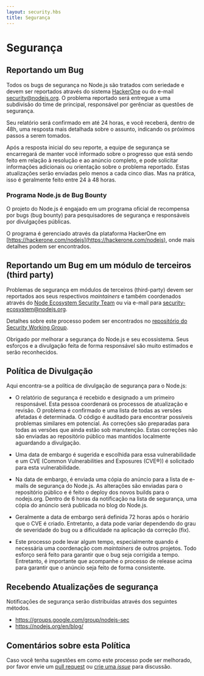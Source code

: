 ```yaml
---
layout: security.hbs
title: Segurança
---
```


# Segurança

## Reportando um Bug

Todos os bugs de segurança no Node.js são tratados com seriedade e devem ser reportados através do sistema [HackerOne](https://hackerone.com/nodejs) ou do e-mail [security@nodejs.org](mailto:security@nodejs.org). O problema reportado será entregue a uma subdivisão do time de principal, responsável por gerênciar as questões de segurança.

Seu relatório será confirmado em até 24 horas, e você receberá, dentro de 48h, uma resposta mais detalhada sobre o assunto, indicando os próximos passos a serem tomados.

Após a resposta inicial do seu reporte, a equipe de segurança se encarregará de manter você informado sobre o progresso que está sendo feito em relação à resolução e ao anúncio completo, e pode solicitar informações adicionais ou orientação sobre o problema reportado.
Estas atualizações serāo enviadas pelo menos a cada cinco dias. Mas na prática, isso é geralmente feito entre 24 à 48 horas.

### Programa Node.js de Bug Bounty

O projeto do Node.js é engajado em um programa oficial de recompensa por bugs (bug bounty) para pesquisadores de segurança e responsáveis por divulgações públicas.

O programa é gerenciado através da plataforma HackerOne em [https://hackerone.com/nodejs](https://hackerone.com/nodejs), onde mais detalhes podem ser encontrados.

## Reportando um Bug em um módulo de terceiros (third party)

Problemas de segurança em módulos de terceiros (third-party) devem ser reportados aos
seus respectivos _maintainers_ e também coordenados através do [Node Ecosystem Security Team](https://hackerone.com/nodejs-ecosystem) ou via e-mail para [security-ecosystem@nodejs.org](mailto:security-ecosystem@nodejs.org).

Detalhes sobre este processo podem ser encontrados no [repositório do Security Working Group](https://github.com/nodejs/security-wg/blob/master/processes/third_party_vuln_process.md).

Obrigado por melhorar a segurança do Node.js e seu ecossistema. Seus esforços e a divulgação feita de forma responsável são muito estimados e serão reconhecidos.

## Política de Divulgação

Aqui encontra-se a política de divulgação de segurança para o Node.js:

- O relatório de segurança é recebido e designado a um primeiro responsável. Esta pessoa coordenará os processos de atualização e revisão. O problema é confirmado e uma lista de todas as versões afetadas é determinada.
O código é auditado para encontrar possíveis problemas similares em potencial. As correções são preparadas para todas as versões que ainda estão sob manutenção. Estas correções não são enviadas ao repositório público mas mantidos localmente aguardando a divulgação.

- Uma data de embargo é sugerida e escolhida para essa vulnerabilidade e um CVE (Common Vulnerabilities and Exposures (CVE®)) é solicitado para esta vulnerabilidade.

- Na data de embargo, é enviada uma cópia do anúncio para a lista de e-mails de segurança do Node.js. As alterações são enviadas para o repositório público e é feito o deploy dos novos builds para o nodejs.org. Dentro de 6 horas da notificação na lista de segurança, uma cópia do anúncio será publicada no blog do Node.js.

- Geralmente a data de embargo será definida 72 horas após o horário que o CVE é criado. Entretanto, a data pode variar dependendo do grau de severidade do bug ou a dificuldade na aplicação da correção (fix).

- Este processo pode levar algum tempo, especialmente quando é necessária uma coordenação com _maintainers_ de outros projetos. Todo esforço será feito para garantir que o bug seja corrigida a tempo. Entretanto, é importante que acompanhe o processo de release acima para garantir que o anúncio seja feito de forma consistente.

## Recebendo Atualizações de segurança

Notificaçōes de segurança serão distribuídas através dos seguintes métodos.

- <https://groups.google.com/group/nodejs-sec>
- <https://nodejs.org/en/blog/>

## Comentários sobre esta Política

Caso você tenha sugestões em como este processo pode ser melhorado, por favor envie um [pull request](https://github.com/nodejs/nodejs.org)
ou [crie uma _issue_](https://github.com/nodejs/security-wg/issues/new) para discussão.
